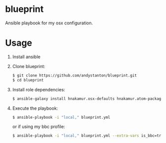 # blueprint

Ansible playbook for my osx configuration.

# Usage

1. Install ansible
2. Clone blueprint:
    ```sh
    $ git clone https://github.com/andystanton/blueprint.git
    $ cd blueprint
    ```

3.  Install role dependencies:
    ```sh
    $ ansible-galaxy install hnakamur.osx-defaults hnakamur.atom-packages
    ```

4. Execute the playbook:
    ```sh
    $ ansible-playbook -i "local," blueprint.yml
    ```

    or if using my bbc profile:

    ```sh
    $ ansible-playbook -i "local," blueprint.yml --extra-vars is_bbc=true
    ```
